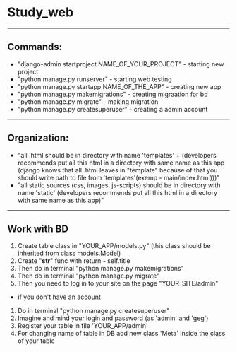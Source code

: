 # Study_web  
---  
## Commands:  
* "django-admin startproject NAME_OF_YOUR_PROJECT" - starting new project 
* "python manage.py runserver" - starting web testing  
* "python manage.py startapp NAME_OF_THE_APP" - creating new app  
* "python manage.py makemigrations" - creating migraation for bd  
* "python manage.py migrate" - making migration  
* "python manage.py createsuperuser" - creating a admin account
---
## Organization:
* "all .html should be in directory with name 'templates' + (developers recommends put all this html in a directory with same name as this app (django knows that 
all .html leaves in "template" because of that you should write path to file from 'templates'(exemp - main/index.html)))"  
* "all static sources (css, images, js-scripts) should be in directory with name 'static' (developers recommends put all 
this html in a directory with same name as this app)"  
---
## Work with BD  
1. Create table class in "YOUR_APP/models.py" (this class should be inherited from class models.Model)  
2. Create "__str__" func with return - self.title  
3. Then do in terminal "python manage.py makemigrations"  
4. Then do in terminal "python manage.py migrate"  
5. Then you need to log in to your site on the page "YOUR_SITE/admin"  
  * if you don't have an account  
  1. Do in terminal "python manage.py createsuperuser"  
  2. Imagine and mind your login and password (as 'admin' and 'geg')  
6. Register your table in file 'YOUR_APP/admin'  
7. For changing name of table in DB add new class 'Meta' inside the class of your table  